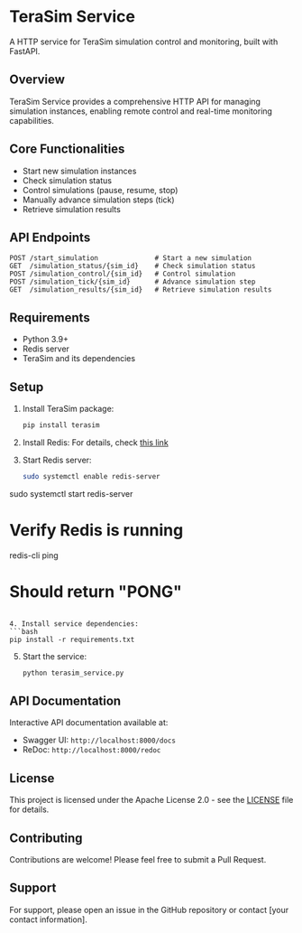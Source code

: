 # TeraSim Service

A HTTP service for TeraSim simulation control and monitoring, built with FastAPI.

## Overview

TeraSim Service provides a comprehensive HTTP API for managing simulation instances, enabling remote control and real-time monitoring capabilities.

## Core Functionalities

- Start new simulation instances
- Check simulation status
- Control simulations (pause, resume, stop)
- Manually advance simulation steps (tick)
- Retrieve simulation results

## API Endpoints

```
POST /start_simulation              # Start a new simulation
GET  /simulation_status/{sim_id}    # Check simulation status
POST /simulation_control/{sim_id}   # Control simulation
POST /simulation_tick/{sim_id}      # Advance simulation step
GET  /simulation_results/{sim_id}   # Retrieve simulation results
```

## Requirements

- Python 3.9+
- Redis server
- TeraSim and its dependencies

## Setup

1. Install TeraSim package:
   ```bash
   pip install terasim
   ```

2. Install Redis:
   For details, check [this link](https://redis.io/docs/latest/operate/oss_and_stack/install/install-redis/install-redis-on-linux/)

3. Start Redis server:
   ```bash
   sudo systemctl enable redis-server
  sudo systemctl start redis-server
   # Verify Redis is running
   redis-cli ping
   # Should return "PONG"
   ```

4. Install service dependencies:
   ```bash
   pip install -r requirements.txt
   ```

5. Start the service:
   ```bash
   python terasim_service.py
   ```

## API Documentation

Interactive API documentation available at:
- Swagger UI: `http://localhost:8000/docs`
- ReDoc: `http://localhost:8000/redoc`

## License

This project is licensed under the Apache License 2.0 - see the [LICENSE](LICENSE) file for details.

## Contributing

Contributions are welcome! Please feel free to submit a Pull Request.

## Support

For support, please open an issue in the GitHub repository or contact [your contact information].